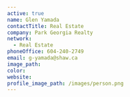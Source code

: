 ```yaml
---
active: true
name: Glen Yamada
contactTitle: Real Estate
company: Park Georgia Realty
network:
  - Real Estate
phoneOffice: 604-240-2749
email: g-yamada@shaw.ca
image_path:
color:
website:
profile_image_path: /images/person.png
---
```



